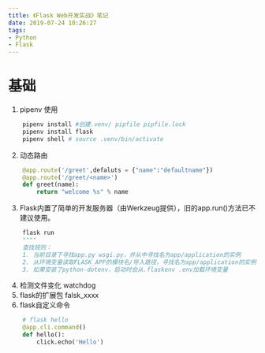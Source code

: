 ```yaml
---
title: 《Flask Web开发实战》笔记
date: 2019-07-24 10:26:27
tags: 
- Python
- Flask
---
```

# 基础
1. pipenv 使用
``` python
    pipenv install #创建.venv/ pipfile pipfile.lock
    pipenv install flask
    pipenv shell # source .venv/bin/activate
```
2. 动态路由
```python
    @app.route('/greet',defaluts = {"name":"defaultname"})
    @app.route('/greet/<name>')
    def greet(name):
        return "welcome %s" % name
```
3. Flask内置了简单的开发服务器（由Werkzeug提供），旧的app.run()方法已不建议使用。
```python
    flask run
    """"
    查找规则：
    1. 当前目录下寻找app.py wsgi.py，并从中寻找名为app/application的实例
    2. 从环境变量读取FLASK_APP的模块名/导入路径，寻找名为app/application的实例
    3. 如果安装了python-dotenv，启动时会从.flaskenv .env加载环境变量
```
4. 检测文件变化 watchdog
5. flask的扩展包 falsk_xxxx
6. flask自定义命令
```python
    # flask hello
    @app.cli.command()
    def hello():
        click.echo('Hello')
```
